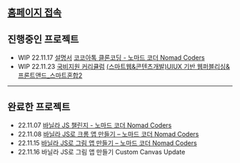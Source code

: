 ## [홈페이지 접속](https://Hansan529.github.io)

## 진행중인 프로젝트

- WIP 22.11.17 [설명서](https://hansan529.github.io/project/tutorial_kokoa-clone/description.html) [코코아톡 클론코딩 - 노마드 코더 Nomad Coders](https://nomadcoders.co/kokoa-clone/lobby)
- WIP 22.11.23 [국비지원 커리큘럼](https://hansan529.github.io/project/etc/bootcamp/index.html) [(스마트웹&콘텐츠개발)UIUX 기반 웹퍼블리싱&프론트앤드\_스마트혼합2](https://iibi.step.or.kr/main.do)

---

## 완료한 프로젝트

- 22.11.07 [바닐라 JS 챌린지 - 노마드 코더 Nomad Coders](https://nomadcoders.co/challenges#challenges)
- 22.11.08 [바닐라 JS로 크롬 앱 만들기 – 노마드 코더 Nomad Coders](https://nomadcoders.co/javascript-for-beginners)
- 22.11.15 [바닐라 JS로 그림 앱 만들기 – 노마드 코더 Nomad Coders](https://nomadcoders.co/javascript-for-beginners-2)
- 22.11.16 바닐라 JS로 그림 앱 만들기 Custom Canvas Update
